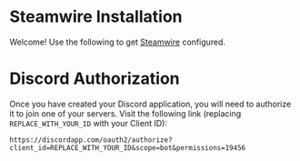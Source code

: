 # Steamwire Installation
Welcome!  Use the following to get [Steamwire](https://github.com/ehazlett/steamwire)
configured.

# Discord Authorization
Once you have created your Discord application, you will need to authorize it
to join one of your servers.  Visit the following link
(replacing `REPLACE_WITH_YOUR_ID` with your Client ID):

`https://discordapp.com/oauth2/authorize?client_id=REPLACE_WITH_YOUR_ID&scope=bot&permissions=19456`
